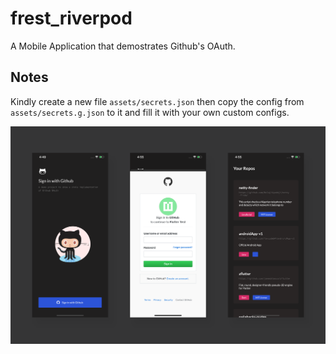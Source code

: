 # frest_riverpod

A Mobile Application that demostrates Github's OAuth.

## Notes
Kindly create a new file `assets/secrets.json` then copy the config from `assets/secrets.g.json` to it and fill it with your own custom configs.

<p float="left">
  <img src="https://raw.githubusercontent.com/Zfinix/frest/master/screenshot/splash.png" width="1500" />
